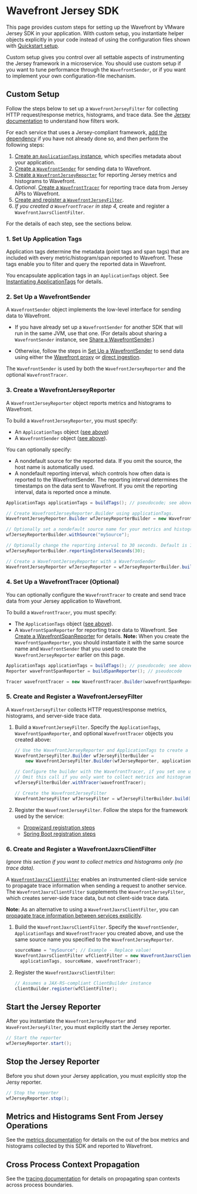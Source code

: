 # Wavefront Jersey SDK
This page provides custom steps for setting up the Wavefront by VMware Jersey SDK in your application. With custom setup, you instantiate helper objects explicitly in your code instead of using the configuration files shown with [Quickstart setup](https://github.com/wavefrontHQ/wavefront-jersey-sdk-java#quickstart).

Custom setup gives you control over all settable aspects of instrumenting the Jersey framework in a microservice. You should use custom setup if you want to tune performance through the `WavefrontSender`, or if you want to implement your own configuration-file mechanism.  

## Custom Setup
Follow the steps below to set up a `WavefrontJerseyFilter` for collecting HTTP request/response metrics, histograms, and trace data. See the [Jersey documentation](https://jersey.github.io/documentation/latest/filters-and-interceptors.html) to understand how filters work.

For each service that uses a Jersey-compliant framework, [add the dependency](#maven) if you have not already done so, and then perform the following steps:

1. [Create an `ApplicationTags` instance](#1-set-up-application-tags), which specifies metadata about your application.
2. [Create a `WavefrontSender`](#2-set-up-a-wavefrontsender) for sending data to Wavefront.
3. [Create a `WavefrontJerseyReporter`](#3-create-a-wavefrontjerseyreporter) for reporting Jersey metrics and histograms to Wavefront.
4. *Optional*. [Create a `WavefrontTracer`](#4-set-up-a-wavefronttracer-optional) for reporting trace data from Jersey APIs to Wavefront.
5. [Create and register a `WavefrontJerseyFilter`](#3-create-and-register-a-wavefrontjerseyfilter).
6. *If you created a `WavefrontTracer` in step 4,* create and register a `WavefrontJaxrsClientFilter`.

For the details of each step, see the sections below.

### 1. Set Up Application Tags
Application tags determine the metadata (point tags and span tags) that are included with every metric/histogram/span reported to Wavefront. These tags enable you to filter and query the reported data in Wavefront.

You encapsulate application tags in an `ApplicationTags` object. See [Instantiating ApplicationTags](https://github.com/wavefrontHQ/wavefront-sdk-java/blob/master/docs/apptags.md) for details.

### 2. Set Up a WavefrontSender

A `WavefrontSender` object implements the low-level interface for sending data to Wavefront. 

* If you have already set up a `WavefrontSender` for another SDK that will run in the same JVM, use that one.  (For details about sharing a `WavefrontSender` instance, see [Share a WavefrontSender](https://github.com/wavefrontHQ/wavefront-sdk-java/blob/master/docs/sender.md#share-a-wavefrontsender).)

* Otherwise, follow the steps in [Set Up a WavefrontSender](https://github.com/wavefrontHQ/wavefront-sdk-java/blob/master/docs/sender.md#set-up-a-wavefrontsender) to send data using either the [Wavefront proxy](https://docs.wavefront.com/proxies.html) or [direct ingestion](https://docs.wavefront.com/direct_ingestion.html).

The `WavefrontSender` is used by both the `WavefrontJerseyReporter` and the optional `WavefrontTracer`.

### 3. Create a WavefrontJerseyReporter
A `WavefrontJerseyReporter` object reports metrics and histograms to Wavefront.

To build a `WavefrontJerseyReporter`, you must specify:
* An `ApplicationTags` object ([see above](https://github.com/wavefrontHQ/wavefront-jersey-sdk-java#1-set-up-application-tags))
* A `WavefrontSender` object ([see above](https://github.com/wavefrontHQ/wavefront-jersey-sdk-java#2-set-up-a-wavefrontsender)).

You can optionally specify:
* A nondefault source for the reported data. If you omit the source, the host name is automatically used.
* A nondefault reporting interval, which controls how often data is reported to the WavefrontSender. The reporting interval determines the timestamps on the data sent to Wavefront. If you omit the reporting interval, data is reported once a minute.

```java
ApplicationTags applicationTags = buildTags(); // pseudocode; see above

// Create WavefrontJerseyReporter.Builder using applicationTags.
WavefrontJerseyReporter.Builder wfJerseyReporterBuilder = new WavefrontJerseyReporter.Builder(applicationTags);

// Optionally set a nondefault source name for your metrics and histograms. Omit this statement to use the host name.
wfJerseyReporterBuilder.withSource("mySource");

// Optionally change the reporting interval to 30 seconds. Default is 1 minute
wfJerseyReporterBuilder.reportingIntervalSeconds(30);

// Create a WavefrontJerseyReporter with a WavefronSender
WavefrontJerseyReporter wfJerseyReporter = wfJerseyReporterBuilder.build(wavefrontSender);
```

### 4. Set Up a WavefrontTracer (Optional)
You can optionally configure the `WavefrontTracer` to create and send trace data from your Jersey application to Wavefront.

To build a `WavefrontTracer`, you must specify:
* The `ApplicationTags` object ([see above](https://github.com/wavefrontHQ/wavefront-jersey-sdk-java#1-set-up-application-tags)).
* A `WavefrontSpanReporter` for reporting trace data to Wavefront. See [Create a WavefrontSpanReporter](https://github.com/wavefrontHQ/wavefront-opentracing-sdk-java#create-a-wavefrontspanreporter) for details.
  **Note:** When you create the `WavefrontSpanReporter`, you should instantiate it with the same source name and `WavefrontSender` that you used to create the `WavefrontJerseyReporter` earlier on this page.

```java
ApplicationTags applicationTags = buildTags(); // pseudocode; see above
Reporter wavefrontSpanReporter = buildSpanReporter(); // pseudocode

Tracer wavefrontTracer = new WavefrontTracer.Builder(wavefrontSpanReporter, applicationTags).build();
```

### 5. Create and Register a WavefrontJerseyFilter

A  `WavefrontJerseyFilter` collects HTTP request/response metrics, histograms, and server-side trace data. 


1. Build a `WavefrontJerseyFilter`. Specify the `ApplicationTags`,  `WavefrontSpanReporter`, and optional `WavefrontTracer` objects you created above:

    ```java
    // Use the WavefrontJerseyReporter and ApplicationTags to create a builder
    WavefrontJerseyFilter.Builder wfJerseyFilterBuilder =
        new WavefrontJerseyFilter.Builder(wfJerseyReporter, applicationTags);

    // Configure the builder with the WavefrontTracer, if you set one up. 
    // Omit this call if you only want to collect metrics and histograms.
    wfJerseyFilterBuilder.withTracer(wavefrontTracer);

    // Create the WavefrontJerseyFilter
    WavefrontJerseyFilter wfJerseyFilter = wfJerseyFilterBuilder.build();
    ```

2. Register the `WavefrontJerseyFilter`. Follow the steps for the framework used by the service:

    - [Dropwizard registration steps](https://github.com/wavefrontHQ/wavefront-jersey-sdk-java/tree/master/docs/dropwizard.md)
    - [Spring Boot registration steps](https://github.com/wavefrontHQ/wavefront-jersey-sdk-java/tree/master/docs/springboot.md)

### 6. Create and Register a WavefrontJaxrsClientFilter

_Ignore this section if you want to collect metrics and histograms only (no trace data)._ 

A [`WavefrontJaxrsClientFilter`](https://github.com/wavefrontHQ/wavefront-jaxrs-sdk-java) enables an instrumented client-side service to propagate trace information when sending a request to another service. 
The `WavefrontJaxrsClientFilter` supplements the `WavefrontJerseyFilter`, which  creates server-side trace data, but not client-side trace data. 

**Note:** As an alternative to using a `WavefrontJaxrsClientFilter`, you can [propagate trace information between services explicitly](#cross-process-context-propagation).

1. Build the `WavefrontJaxrsClientFilter`. Specify the `WavefrontSender`, `ApplicationTags` and `WavefrontTracer` you created above, and use the same source name you specified to the `WavefrontJerseyReporter`.

    ```Java
    sourceName = "mySource"; // Example - Replace value!
    WavefrontJaxrsClientFilter wfClientFilter = new WavefrontJaxrsClientFilter(wavefrontSender,  
      applicationTags, sourceName, wavefrontTracer);
    ```

2. Register the `WavefrontJaxrsClientFilter`:
    ```Java
    // Assumes a JAX-RS-compliant ClientBuilder instance
    clientBuilder.register(wfClientFilter);
    ```


## Start the Jersey Reporter
After you instantiate the `WavefrontJerseyReporter` and `WaveFrontJerseyFilter`, you must explicitly start the Jersey reporter.

```java
// Start the reporter
wfJerseyReporter.start();
```

## Stop the Jersey Reporter

Before you shut down your Jersey application, you must explicitly stop the Jersy reporter.
```java
// Stop the reporter
wfJerseyReporter.stop();
```

## Metrics and Histograms Sent From Jersey Operations

See the [metrics documentation](https://github.com/wavefrontHQ/wavefront-jersey-sdk-java/tree/master/docs/metrics.md) for details on the out of the box metrics and histograms collected by this SDK and reported to Wavefront.

## Cross Process Context Propagation
See the [tracing documentation](https://github.com/wavefrontHQ/wavefront-opentracing-sdk-java#cross-process-context-propagation) for details on propagating span contexts across process boundaries.
